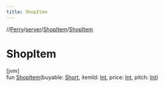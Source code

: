 ```yaml
---
title: ShopItem
---
```

//[Perry](../../../index.html)/[server](../index.html)/[ShopItem](index.html)/[ShopItem](-shop-item.html)



# ShopItem



[jvm]\
fun [ShopItem](-shop-item.html)(buyable: [Short](https://kotlinlang.org/api/latest/jvm/stdlib/kotlin/-short/index.html), itemId: [Int](https://kotlinlang.org/api/latest/jvm/stdlib/kotlin/-int/index.html), price: [Int](https://kotlinlang.org/api/latest/jvm/stdlib/kotlin/-int/index.html), pitch: [Int](https://kotlinlang.org/api/latest/jvm/stdlib/kotlin/-int/index.html))




